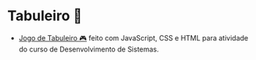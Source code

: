 # Tabuleiro 🎲

- [Jogo de Tabuleiro 🎮](https://luluoliv.github.io/jogo-tabuleiro) feito com JavaScript, CSS e HTML para atividade do curso de Desenvolvimento de Sistemas.

